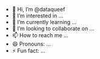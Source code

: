 - 👋 Hi, I’m @dataqueef
- 👀 I’m interested in ...
- 🌱 I’m currently learning ...
- 💞️ I’m looking to collaborate on ...
- 📫 How to reach me ...
- 😄 Pronouns: ...
- ⚡ Fun fact: ...

<!---
dataqueef/dataqueef is a ✨ special ✨ repository because its `README.md` (this file) appears on your GitHub profile.
You can click the Preview link to take a look at your changes.
--->
